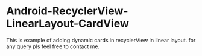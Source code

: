 # Android-RecyclerView-LinearLayout-CardView

This is example of adding dynamic cards in recyclerView in linear layout.
for any query pls feel free to contact me.
